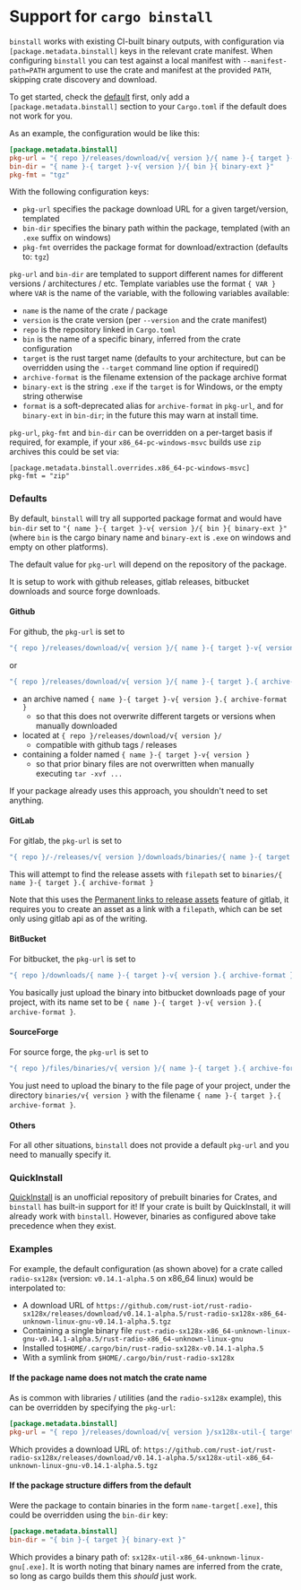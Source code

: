 # Support for `cargo binstall`


`binstall` works with existing CI-built binary outputs, with configuration via `[package.metadata.binstall]` keys in the relevant crate manifest.
When configuring `binstall` you can test against a local manifest with `--manifest-path=PATH` argument to use the crate and manifest at the provided `PATH`, skipping crate discovery and download.

To get started, check the [default](#Defaults) first, only add a `[package.metadata.binstall]` section
to your `Cargo.toml` if the default does not work for you.

As an example, the configuration would be like this:

```toml
[package.metadata.binstall]
pkg-url = "{ repo }/releases/download/v{ version }/{ name }-{ target }-v{ version }.{ archive-format }"
bin-dir = "{ name }-{ target }-v{ version }/{ bin }{ binary-ext }"
pkg-fmt = "tgz"
```

With the following configuration keys:

- `pkg-url` specifies the package download URL for a given target/version, templated
- `bin-dir` specifies the binary path within the package, templated (with an `.exe` suffix on windows)
- `pkg-fmt` overrides the package format for download/extraction (defaults to: `tgz`)


`pkg-url` and `bin-dir` are templated to support different names for different versions / architectures / etc.
Template variables use the format `{ VAR }` where `VAR` is the name of the variable, with the following variables available:
- `name` is the name of the crate / package
- `version` is the crate version (per `--version` and the crate manifest)
- `repo` is the repository linked in `Cargo.toml`
- `bin` is the name of a specific binary, inferred from the crate configuration
- `target` is the rust target name (defaults to your architecture, but can be overridden using the `--target` command line option if required()
- `archive-format` is the filename extension of the package archive format
- `binary-ext` is the string `.exe` if the `target` is for Windows, or the empty string otherwise
- `format` is a soft-deprecated alias for `archive-format` in `pkg-url`, and for `binary-ext` in `bin-dir`; in the future this may warn at install time.

`pkg-url`, `pkg-fmt` and `bin-dir` can be overridden on a per-target basis if required, for example, if your `x86_64-pc-windows-msvc` builds use `zip` archives this could be set via:

```
[package.metadata.binstall.overrides.x86_64-pc-windows-msvc]
pkg-fmt = "zip"
```

### Defaults

By default, `binstall` will try all supported package format and would have `bin-dir` set to
`"{ name }-{ target }-v{ version }/{ bin }{ binary-ext }"` (where `bin` is the cargo binary name and
`binary-ext` is `.exe` on windows and empty on other platforms).

The default value for `pkg-url` will depend on the repository of the package.

It is setup to work with github releases, gitlab releases, bitbucket downloads
and source forge downloads.

#### Github

For github, the `pkg-url` is set to

```rust
"{ repo }/releases/download/v{ version }/{ name }-{ target }-v{ version }.{ archive-format }"
```

or 

```rust
"{ repo }/releases/download/v{ version }/{ name }-{ target }.{ archive-format }"
```

- an archive named `{ name }-{ target }-v{ version }.{ archive-format }`
  - so that this does not overwrite different targets or versions when manually downloaded
- located at `{ repo }/releases/download/v{ version }/`
  - compatible with github tags / releases
- containing a folder named `{ name }-{ target }-v{ version }`
  - so that prior binary files are not overwritten when manually executing `tar -xvf ...`

If your package already uses this approach, you shouldn't need to set anything.

#### GitLab

For gitlab, the `pkg-url` is set to

```rust
"{ repo }/-/releases/v{ version }/downloads/binaries/{ name }-{ target }.{ archive-format }"
```

This will attempt to find the release assets with `filepath` set to
`binaries/{ name }-{ target }.{ archive-format }`

Note that this uses the [Permanent links to release assets](https://gitlab.kitware.com/help/user/project/releases/index#permanent-links-to-latest-release-assets) feature of gitlab, it requires you to
create an asset as a link with a `filepath`, which can be set only using gitlab api as of the writing.

#### BitBucket

For bitbucket, the `pkg-url` is set to

```rust
"{ repo }/downloads/{ name }-{ target }-v{ version }.{ archive-format }"
```

You basically just upload the binary into bitbucket downloads page of your project,
with its name set to be `{ name }-{ target }-v{ version }.{ archive-format }`.

#### SourceForge

For source forge, the `pkg-url` is set to

```rust
"{ repo }/files/binaries/v{ version }/{ name }-{ target }.{ archive-format }/download"
```

You just need to upload the binary to the file page of your project, under the directory
`binaries/v{ version }` with the filename `{ name }-{ target }.{ archive-format }`.

#### Others

For all other situations, `binstall` does not provide a default `pkg-url` and you need to manually
specify it.

### QuickInstall

[QuickInstall](https://github.com/alsuren/cargo-quickinstall) is an unofficial repository of prebuilt binaries for Crates, and `binstall` has built-in support for it! If your crate is built by QuickInstall, it will already work with `binstall`. However, binaries as configured above take precedence when they exist.

### Examples

For example, the default configuration (as shown above) for a crate called `radio-sx128x` (version: `v0.14.1-alpha.5` on x86\_64 linux) would be interpolated to:

- A download URL of `https://github.com/rust-iot/rust-radio-sx128x/releases/download/v0.14.1-alpha.5/rust-radio-sx128x-x86_64-unknown-linux-gnu-v0.14.1-alpha.5.tgz`
- Containing a single binary file `rust-radio-sx128x-x86_64-unknown-linux-gnu-v0.14.1-alpha.5/rust-radio-x86_64-unknown-linux-gnu`
- Installed to`$HOME/.cargo/bin/rust-radio-sx128x-v0.14.1-alpha.5`
- With a symlink from `$HOME/.cargo/bin/rust-radio-sx128x`

####  If the package name does not match the crate name

As is common with libraries / utilities (and the `radio-sx128x` example), this can be overridden by specifying the `pkg-url`:

```toml
[package.metadata.binstall]
pkg-url = "{ repo }/releases/download/v{ version }/sx128x-util-{ target }-v{ version }.{ archive-format }"
```

Which provides a download URL of: `https://github.com/rust-iot/rust-radio-sx128x/releases/download/v0.14.1-alpha.5/sx128x-util-x86_64-unknown-linux-gnu-v0.14.1-alpha.5.tgz`


####  If the package structure differs from the default

Were the package to contain binaries in the form `name-target[.exe]`, this could be overridden using the `bin-dir` key:

```toml
[package.metadata.binstall]
bin-dir = "{ bin }-{ target }{ binary-ext }"
```

Which provides a binary path of: `sx128x-util-x86_64-unknown-linux-gnu[.exe]`. It is worth noting that binary names are inferred from the crate, so long as cargo builds them this _should_ just work.
